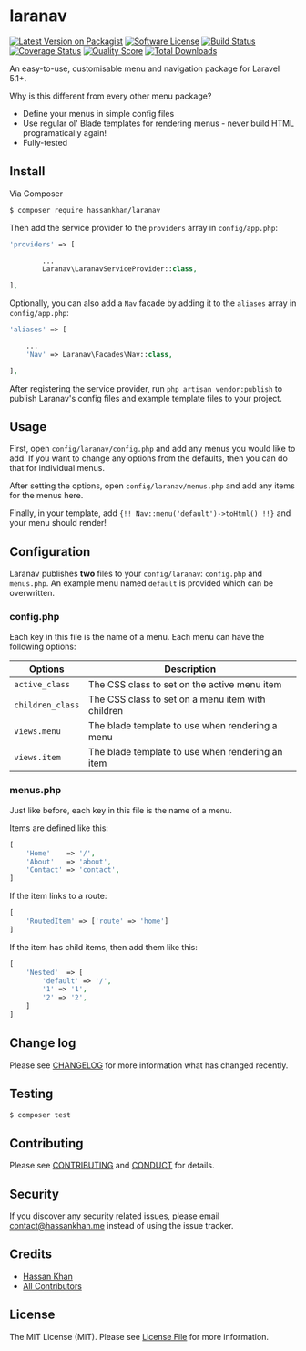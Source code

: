 # laranav

[![Latest Version on Packagist][ico-version]][link-packagist]
[![Software License][ico-license]](LICENSE.md)
[![Build Status][ico-travis]][link-travis]
[![Coverage Status][ico-scrutinizer]][link-scrutinizer]
[![Quality Score][ico-code-quality]][link-code-quality]
[![Total Downloads][ico-downloads]][link-downloads]

An easy-to-use, customisable menu and navigation package for Laravel 5.1+.

Why is this different from every other menu package?

- Define your menus in simple config files
- Use regular ol' Blade templates for rendering menus - never build HTML programatically again!
- Fully-tested

## Install

Via Composer

``` bash
$ composer require hassankhan/laranav
```

Then add the service provider to the `providers` array in `config/app.php`:

``` php
'providers' => [

        ...
        Laranav\LaranavServiceProvider::class,

],

```

Optionally, you can also add a `Nav` facade by adding it to the `aliases` array in `config/app.php`:

```php
'aliases' => [

    ...
    'Nav' => Laranav\Facades\Nav::class,

],
```

After registering the service provider, run `php artisan vendor:publish` to publish Laranav's config files and example template files to your project.

## Usage

First, open `config/laranav/config.php` and add any menus you would like to add. If you want to change any options from the defaults, then you can do that for individual menus.

After setting the options, open `config/laranav/menus.php` and add any items for the menus here.

Finally, in your template, add `{!! Nav::menu('default')->toHtml() !!}` and your menu should render!

## Configuration

Laranav publishes **two** files to your `config/laranav`: `config.php` and `menus.php`. An example menu named `default` is provided which can be overwritten.

### config.php

Each key in this file is the name of a menu. Each menu can have the following options:

| Options | Description |
|---|---|
| `active_class` | The CSS class to set on the active menu item |
| `children_class` | The CSS class to set on a menu item with children |
| `views.menu` | The blade template to use when rendering a menu |
| `views.item` | The blade template to use when rendering an item |

### menus.php

Just like before, each key in this file is the name of a menu.

Items are defined like this:
``` php
[
    'Home'    => '/',
    'About'   => 'about',
    'Contact' => 'contact',
]
```

If the item links to a route:
``` php
[
    'RoutedItem' => ['route' => 'home']
]
```

If the item has child items, then add them like this:
``` php
[
    'Nested'  => [
        'default' => '/',
        '1' => '1',
        '2' => '2',
    ]
]
```

## Change log

Please see [CHANGELOG](CHANGELOG.md) for more information what has changed recently.

## Testing

``` bash
$ composer test
```

## Contributing

Please see [CONTRIBUTING](CONTRIBUTING.md) and [CONDUCT](CONDUCT.md) for details.

## Security

If you discover any security related issues, please email contact@hassankhan.me instead of using the issue tracker.

## Credits

- [Hassan Khan][link-author]
- [All Contributors][link-contributors]

## License

The MIT License (MIT). Please see [License File](LICENSE.md) for more information.

[ico-version]: https://img.shields.io/packagist/v/hassankhan/laranav.svg?style=flat-square
[ico-license]: https://img.shields.io/badge/license-MIT-brightgreen.svg?style=flat-square
[ico-travis]: https://img.shields.io/travis/hassankhan/laranav/master.svg?style=flat-square
[ico-scrutinizer]: https://img.shields.io/scrutinizer/coverage/g/hassankhan/laranav.svg?style=flat-square
[ico-code-quality]: https://img.shields.io/scrutinizer/g/hassankhan/laranav.svg?style=flat-square
[ico-downloads]: https://img.shields.io/packagist/dt/hassankhan/laranav.svg?style=flat-square

[link-packagist]: https://packagist.org/packages/hassankhan/laranav
[link-travis]: https://travis-ci.org/hassankhan/laranav
[link-scrutinizer]: https://scrutinizer-ci.com/g/hassankhan/laranav/code-structure
[link-code-quality]: https://scrutinizer-ci.com/g/hassankhan/laranav
[link-downloads]: https://packagist.org/packages/hassankhan/laranav
[link-author]: https://github.com/hassankhan
[link-contributors]: ../../contributors
